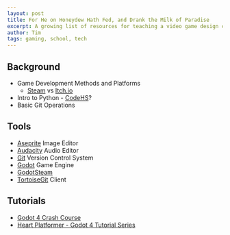 ```yaml
---
layout: post
title: For He on Honeydew Hath Fed, and Drank the Milk of Paradise
excerpt: A growing list of resources for teaching a video game design course at Xanadu.
author: Tim
tags: gaming, school, tech
---
```


## Background
* Game Development Methods and Platforms
  * [Steam](https://store.steampowered.com/) vs [Itch.io](https://itch.io/)
* Intro to Python - [CodeHS](https://codehs.com/)?
* Basic Git Operations 

## Tools
* [Aseprite](https://www.aseprite.org/) Image Editor
* [Audacity](https://www.audacityteam.org/) Audio Editor
* [Git](https://git-scm.com/) Version Control System
* [Godot](https://godotengine.org/) Game Engine
* [GodotSteam](https://godotsteam.com/) 
* [TortoiseGit](https://tortoisegit.org/) Client

## Tutorials
* [Godot 4 Crash Course](https://www.youtube.com/playlist?list=PL4cUxeGkcC9iHCXBpxbdsOByZ55Ez4bgF)  
* [Heart Platformer - Godot 4 Tutorial Series](https://www.youtube.com/playlist?list=PL9FzW-m48fn0i9GYBoTY-SI3yOBZjH1kJ)
